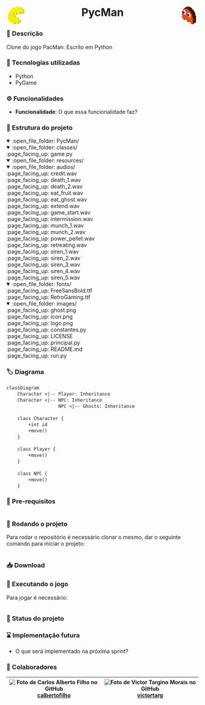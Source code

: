 <!-- ↓               Título do repositório                ↓ -->
<h1 align="center">

[<img src="./resources/images/icon.png" alt="PycMan_Icon" height="50" target="_blank" align="left" />]()
PycMan
[<img src="./resources/images/ghost.png" alt="Ghost_Icon" height="50" target="_blank"  align="right" />]()

</h1>
<!-- ↑                        Fim                         ↑ -->

<!-- ↓              Descrição do repositório              ↓ -->
### :memo: Descrição
Clone do jogo PacMan: Escrito em Python
<!-- ↑                        Fim                         ↑ -->

<!-- ↓      Tecnologias utilizadas na implementação       ↓ -->
### :wrench: Tecnologias utilizadas
* Python
* PyGame
<!-- ↑                        Fim                         ↑ -->

<!-- ↓      Funcionalidades implementadas na solução      ↓ -->
### :gear: Funcionalidades
* <b>Funcionalidade</b>: O que essa funcionalidade faz?
<!-- ↑                        Fim                         ↑ -->

<!-- ↓           Estrutura de pastas do projeto           ↓ -->
### :open_file_folder: Estrutura do projeto
<details open>
    <summary>:open_file_folder: PycMan/</summary>
    <details open>
        <summary>:open_file_folder: classes/</summary>
        :page_facing_up: game.py
        <details open>
            <summary>:open_file_folder: resources/</summary>
            <details open>
                <summary>:open_file_folder: audios/</summary>
                :page_facing_up: credit.wav<br />
                :page_facing_up: death_1.wav<br />
                :page_facing_up: death_2.wav<br />
                :page_facing_up: eat_fruit.wav<br />
                :page_facing_up: eat_ghost.wav<br />
                :page_facing_up: extend.wav<br />
                :page_facing_up: game_start.wav<br />
                :page_facing_up: intermission.wav<br />
                :page_facing_up: munch_1.wav<br />
                :page_facing_up: munch_2.wav<br />
                :page_facing_up: power_pellet.wav<br />
                :page_facing_up: retreating.wav<br />
                :page_facing_up: siren_1.wav<br />
                :page_facing_up: siren_2.wav<br />
                :page_facing_up: siren_3.wav<br />
                :page_facing_up: siren_4.wav<br />
                :page_facing_up: siren_5.wav
            </details>
            <details open>
                <summary>:open_file_folder: fonts/</summary>
                :page_facing_up: FreeSansBold.ttf<br />
                :page_facing_up: RetroGaming.ttf
            </details>
            <details open>
                <summary>:open_file_folder: images/</summary>
                :page_facing_up: ghost.png<br />
                :page_facing_up: icon.png<br />
                :page_facing_up: logo.png
            </details>
        </details>
        :page_facing_up: constantes.py<br />
        :page_facing_up: LICENSE<br />
        :page_facing_up: principal.py<br />
        :page_facing_up: README.md<br />
        :page_facing_up: run.py
    </details>
</details>
<!-- ↑                        Fim                         ↑ -->

<!-- ↓                Diagrama de classes                 ↓ -->
### :label: Diagrama
```mermaid
classDiagram
    Character <|-- Player: Inheritance
    Character <|-- NPC: Inheritance
                   NPC <|-- Ghosts: Inheritance

    class Character {
        +int id
        +move()
    }

    class Player {
        +move()
    }

    class NPC {
        +move()
    }
```
<!-- ↑                        Fim                         ↑ -->

<!-- ↓  ↓ -->
### :electric_plug: Pre-requisitos
```bash
```
<!-- ↑                        Fim                         ↑ -->

<!-- ↓  ↓ -->
### :rocket: Rodando o projeto
Para rodar o repositório é necessário clonar o mesmo, dar o seguinte comando para iniciar o projeto:
```bash
```
<!-- ↑                        Fim                         ↑ -->

<!-- ↓  ↓ -->
### :inbox_tray: Download
<!-- ↑                        Fim                         ↑ -->

<!-- ↓  ↓ -->
### :space_invader: Executando o jogo
Para jogar é necessário:
```bash
```
<!-- ↑                        Fim                         ↑ -->

<!-- ↓  ↓ -->
### :dart: Status do projeto
<!-- ↑                        Fim                         ↑ -->

<!-- ↓  ↓ -->
### :hourglass: Implementação futura
* O que será implementado na próxima sprint?
<!-- ↑                        Fim                         ↑ -->

<!-- ↓  ↓ -->
### :handshake: Colaboradores
| ![Foto de Carlos Alberto Filho no GitHub](https://images.weserv.nl/?url=avatars.githubusercontent.com/u/84130607?v=4&h=100&w=100&fit=cover&mask=circle&maxage=7d)<br />[calbertofilho](https://github.com/calbertofilho) | ![Foto de Victor Targino Morais no GitHub](https://images.weserv.nl/?url=avatars.githubusercontent.com/u/84408670?v=4&h=100&w=100&fit=cover&mask=circle&maxage=7d)<br />[victortarg](https://github.com/victortarg) |
| :-: | :-: |
<!-- ↑                        Fim                         ↑ -->